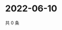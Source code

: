 # 2022-06-10

共 0 条

<!-- BEGIN WEIBO -->
<!-- 最后更新时间 Fri Jun 10 2022 11:17:24 GMT+0800 (China Standard Time) -->

<!-- END WEIBO -->
